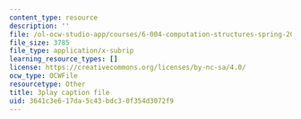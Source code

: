 ```yaml
---
content_type: resource
description: ''
file: /ol-ocw-studio-app/courses/6-004-computation-structures-spring-2017/3641c3e617da5c43bdc30f354d3072f9_3683025.vtt
file_size: 3785
file_type: application/x-subrip
learning_resource_types: []
license: https://creativecommons.org/licenses/by-nc-sa/4.0/
ocw_type: OCWFile
resourcetype: Other
title: 3play caption file
uid: 3641c3e6-17da-5c43-bdc3-0f354d3072f9
---
```

